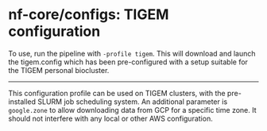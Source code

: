 # nf-core/configs: TIGEM configuration

To use, run the pipeline with `-profile tigem`. This will download and launch the tigem.config which has been pre-configured with a setup suitable for the TIGEM personal biocluster.

---

This configuration profile can be used on TIGEM clusters, with the pre-installed SLURM job scheduling system. An additional parameter is `google.zone` to allow downloading data from GCP for a specific time zone. It should not interfere with any local or other AWS configuration.

